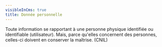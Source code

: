 ```yaml
---
visibleInCms: true
title: Donnée personnelle
---
```

<!--StartFragment-->

Toute information se rapportant à une personne physique identifiée ou identifiable (utilisateur). Mais, parce qu'elles concernent des personnes, celles-ci doivent en conserver la maîtrise. (CNIL)

<!--EndFragment-->
